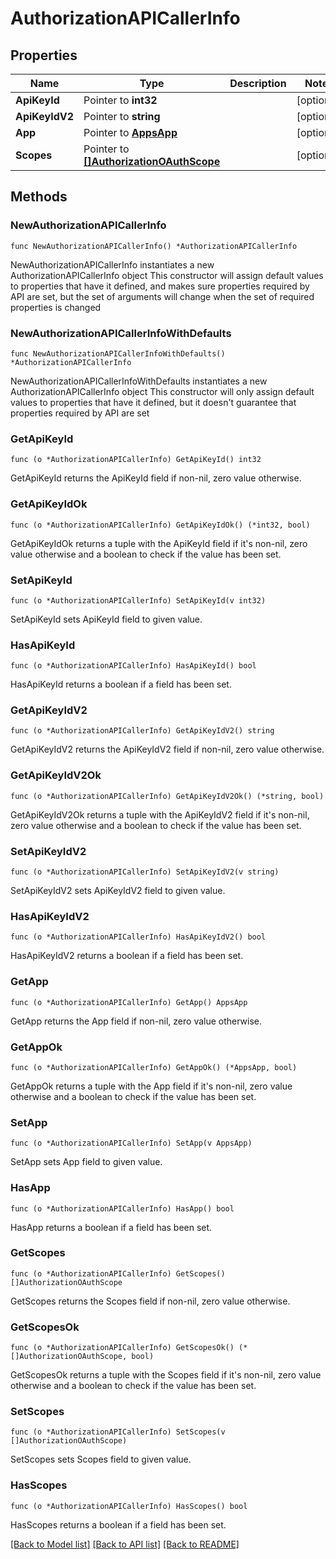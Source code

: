 # AuthorizationAPICallerInfo

## Properties

Name | Type | Description | Notes
------------ | ------------- | ------------- | -------------
**ApiKeyId** | Pointer to **int32** |  | [optional] 
**ApiKeyIdV2** | Pointer to **string** |  | [optional] 
**App** | Pointer to [**AppsApp**](AppsApp.md) |  | [optional] 
**Scopes** | Pointer to [**[]AuthorizationOAuthScope**](AuthorizationOAuthScope.md) |  | [optional] 

## Methods

### NewAuthorizationAPICallerInfo

`func NewAuthorizationAPICallerInfo() *AuthorizationAPICallerInfo`

NewAuthorizationAPICallerInfo instantiates a new AuthorizationAPICallerInfo object
This constructor will assign default values to properties that have it defined,
and makes sure properties required by API are set, but the set of arguments
will change when the set of required properties is changed

### NewAuthorizationAPICallerInfoWithDefaults

`func NewAuthorizationAPICallerInfoWithDefaults() *AuthorizationAPICallerInfo`

NewAuthorizationAPICallerInfoWithDefaults instantiates a new AuthorizationAPICallerInfo object
This constructor will only assign default values to properties that have it defined,
but it doesn't guarantee that properties required by API are set

### GetApiKeyId

`func (o *AuthorizationAPICallerInfo) GetApiKeyId() int32`

GetApiKeyId returns the ApiKeyId field if non-nil, zero value otherwise.

### GetApiKeyIdOk

`func (o *AuthorizationAPICallerInfo) GetApiKeyIdOk() (*int32, bool)`

GetApiKeyIdOk returns a tuple with the ApiKeyId field if it's non-nil, zero value otherwise
and a boolean to check if the value has been set.

### SetApiKeyId

`func (o *AuthorizationAPICallerInfo) SetApiKeyId(v int32)`

SetApiKeyId sets ApiKeyId field to given value.

### HasApiKeyId

`func (o *AuthorizationAPICallerInfo) HasApiKeyId() bool`

HasApiKeyId returns a boolean if a field has been set.

### GetApiKeyIdV2

`func (o *AuthorizationAPICallerInfo) GetApiKeyIdV2() string`

GetApiKeyIdV2 returns the ApiKeyIdV2 field if non-nil, zero value otherwise.

### GetApiKeyIdV2Ok

`func (o *AuthorizationAPICallerInfo) GetApiKeyIdV2Ok() (*string, bool)`

GetApiKeyIdV2Ok returns a tuple with the ApiKeyIdV2 field if it's non-nil, zero value otherwise
and a boolean to check if the value has been set.

### SetApiKeyIdV2

`func (o *AuthorizationAPICallerInfo) SetApiKeyIdV2(v string)`

SetApiKeyIdV2 sets ApiKeyIdV2 field to given value.

### HasApiKeyIdV2

`func (o *AuthorizationAPICallerInfo) HasApiKeyIdV2() bool`

HasApiKeyIdV2 returns a boolean if a field has been set.

### GetApp

`func (o *AuthorizationAPICallerInfo) GetApp() AppsApp`

GetApp returns the App field if non-nil, zero value otherwise.

### GetAppOk

`func (o *AuthorizationAPICallerInfo) GetAppOk() (*AppsApp, bool)`

GetAppOk returns a tuple with the App field if it's non-nil, zero value otherwise
and a boolean to check if the value has been set.

### SetApp

`func (o *AuthorizationAPICallerInfo) SetApp(v AppsApp)`

SetApp sets App field to given value.

### HasApp

`func (o *AuthorizationAPICallerInfo) HasApp() bool`

HasApp returns a boolean if a field has been set.

### GetScopes

`func (o *AuthorizationAPICallerInfo) GetScopes() []AuthorizationOAuthScope`

GetScopes returns the Scopes field if non-nil, zero value otherwise.

### GetScopesOk

`func (o *AuthorizationAPICallerInfo) GetScopesOk() (*[]AuthorizationOAuthScope, bool)`

GetScopesOk returns a tuple with the Scopes field if it's non-nil, zero value otherwise
and a boolean to check if the value has been set.

### SetScopes

`func (o *AuthorizationAPICallerInfo) SetScopes(v []AuthorizationOAuthScope)`

SetScopes sets Scopes field to given value.

### HasScopes

`func (o *AuthorizationAPICallerInfo) HasScopes() bool`

HasScopes returns a boolean if a field has been set.


[[Back to Model list]](../README.md#documentation-for-models) [[Back to API list]](../README.md#documentation-for-api-endpoints) [[Back to README]](../README.md)


